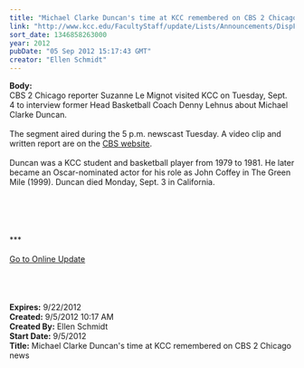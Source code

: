 ```yaml
---
title: "Michael Clarke Duncan's time at KCC remembered on CBS 2 Chicago news "
link: "http://www.kcc.edu/FacultyStaff/update/Lists/Announcements/DispForm.aspx?ID=806"
sort_date: 1346858263000
year: 2012
pubDate: "05 Sep 2012 15:17:43 GMT"
creator: "Ellen Schmidt"
---
```


<div><b>Body:</b> <div class="ExternalClass0CBB17FA704C43D4A9C83F1483E84DB9">
<div>CBS 2 Chicago reporter Suzanne Le Mignot visited KCC on Tuesday, Sept. 4 to interview former Head Basketball Coach Denny Lehnus about Michael Clarke Duncan.</div>
<div> </div>
<div>The segment aired during the 5 p.m. newscast Tuesday. A video clip and written report are on the <a href="http://chicago.cbslocal.com/2012/09/04/ex-coach-remembers-michael-clarke-duncan-as-hard-worker-determined-to-succeed/#">CBS website</a>.</div>
<div> </div>
<div>Duncan was a KCC student and basketball player from 1979 to 1981. He later became an Oscar-nominated actor for his role as John Coffey in The Green Mile (1999). Duncan died Monday, Sept. 3 in California.</div>
<div> </div>
<div> </div>
<div>
<div> </div>
<div>
<div> </div>
<div> </div>
<div>
<div>***</div>
<div> </div>
<div><a href="/FacultyStaff/update/Pages/dailyupdate.aspx">Go to Online Update</a></div>
<div><br /></div></div></div></div>
<div> </div>
<div> </div>
<div> </div></div></div>
<div><b>Expires:</b> 9/22/2012</div>
<div><b>Created:</b> 9/5/2012 10:17 AM</div>
<div><b>Created By:</b> Ellen Schmidt</div>
<div><b>Start Date:</b> 9/5/2012</div>
<div><b>Title:</b> Michael Clarke Duncan&#39;s time at KCC remembered on CBS 2 Chicago news </div>
